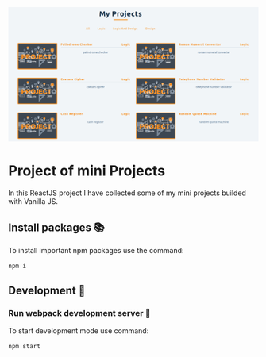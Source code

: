 ![Screenshot of ProjectOfProjects App](https://github.com/RomanDorosh/mini-projects-ReactJS/blob/dev/src/assets/images/ProjectOfProjects.png)

# Project of mini Projects
In this ReactJS project I have collected some of my mini projects builded with Vanilla JS.

## Install packages :books:
To install important npm packages use the command:
```javascript
npm i
```
## Development :construction_worker:
### Run webpack development server :construction:
To start development mode use command:
```javascript
npm start
```
